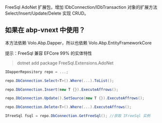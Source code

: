 ﻿FreeSql AdoNet 扩展包，增加 IDbConnection/IDbTransaction 对象的扩展方法 Select/Insert/Update/Delete 实现 CRUD。

## 如果在 abp-vnext 中使用？

本方法依赖 Volo.Abp.Dapper，所以也依赖 Volo.Abp.EntityFrameworkCore

提示：FreeSql 兼容 EFCore 99% 的实体特性

> dotnet add package FreeSql.Extensions.AdoNet

```csharp
IDapperRepository repo = ...;

repo.DbConnection.Select<T>().Where(...).ToList();

repo.DbConnection.Insert(new T {}).ExecuteAffrows();

repo.DbConnection.Update().SetSource(new T {}).ExecuteAffrows();

repo.DbConnection.Delete<T>().Where(...).ExecuteAffrows();

IFreeSql fsql = repo.DbConnection.GetFreeSql(); //获取 IFreeSql 实例
```
